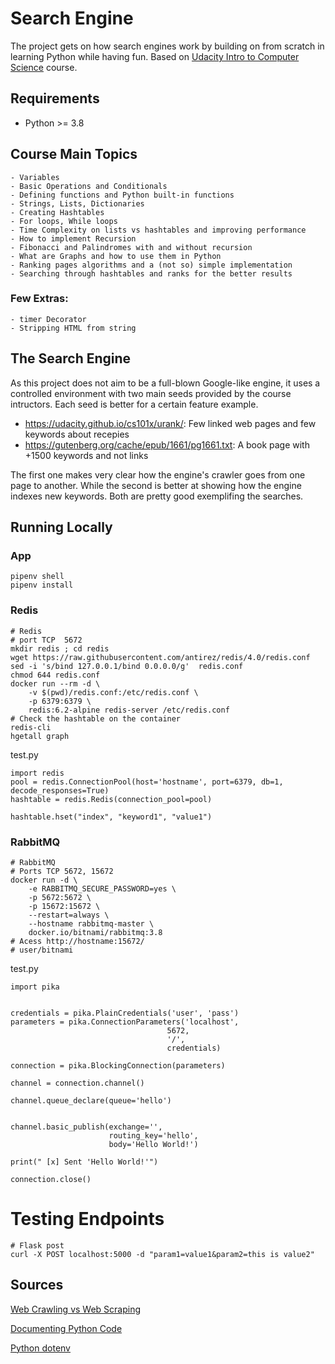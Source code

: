 # Search Engine

The project gets on how search engines work by building on from scratch in learning Python while having fun.
Based on [Udacity Intro to Computer Science](https://classroom.udacity.com/courses/cs101) course.

## Requirements

- Python >= 3.8

## Course Main Topics

    - Variables
    - Basic Operations and Conditionals
    - Defining functions and Python built-in functions
    - Strings, Lists, Dictionaries
    - Creating Hashtables
    - For loops, While loops
    - Time Complexity on lists vs hashtables and improving performance
    - How to implement Recursion
    - Fibonacci and Palindromes with and without recursion
    - What are Graphs and how to use them in Python
    - Ranking pages algorithms and a (not so) simple implementation
    - Searching through hashtables and ranks for the better results

### Few Extras:

    - timer Decorator
    - Stripping HTML from string

## The Search Engine

As this project does not aim to be a full-blown Google-like engine, it uses a controlled environment with two main seeds provided by the course intructors. Each seed is better for a certain feature example.

- https://udacity.github.io/cs101x/urank/: Few linked web pages and few keywords about recepies
- https://gutenberg.org/cache/epub/1661/pg1661.txt: A book page with +1500 keywords and not links

The first one makes very clear how the engine's crawler goes from one page to another.
While the second is better at showing how the engine indexes new keywords.
Both are pretty good exemplifing the searches.

## Running Locally

### App

~~~~
pipenv shell
pipenv install
~~~~

### Redis
~~~~
# Redis
# port TCP	5672
mkdir redis ; cd redis
wget https://raw.githubusercontent.com/antirez/redis/4.0/redis.conf
sed -i 's/bind 127.0.0.1/bind 0.0.0.0/g'  redis.conf
chmod 644 redis.conf
docker run --rm -d \
    -v $(pwd)/redis.conf:/etc/redis.conf \
    -p 6379:6379 \
    redis:6.2-alpine redis-server /etc/redis.conf
# Check the hashtable on the container
redis-cli
hgetall graph
~~~~

test.py
~~~~
import redis
pool = redis.ConnectionPool(host='hostname', port=6379, db=1, decode_responses=True)
hashtable = redis.Redis(connection_pool=pool)

hashtable.hset("index", "keyword1", "value1")
~~~~

### RabbitMQ

~~~~
# RabbitMQ
# Ports TCP	5672, 15672
docker run -d \
    -e RABBITMQ_SECURE_PASSWORD=yes \
    -p 5672:5672 \
    -p 15672:15672 \
    --restart=always \
    --hostname rabbitmq-master \
    docker.io/bitnami/rabbitmq:3.8
# Acess http://hostname:15672/
# user/bitnami
~~~~

test.py
~~~~
import pika


credentials = pika.PlainCredentials('user', 'pass')
parameters = pika.ConnectionParameters('localhost',
                                   5672,
                                   '/',
                                   credentials)

connection = pika.BlockingConnection(parameters)

channel = connection.channel()

channel.queue_declare(queue='hello')


channel.basic_publish(exchange='',
                      routing_key='hello',
                      body='Hello World!')

print(" [x] Sent 'Hello World!'")

connection.close()
~~~~

# Testing Endpoints

~~~~
# Flask post
curl -X POST localhost:5000 -d "param1=value1&param2=this is value2"
~~~~

## Sources

[Web Crawling vs Web Scraping](https://blog.apify.com/what-is-web-scraping/)

[Documenting Python Code](https://realpython.com/documenting-python-code/)

[Python dotenv](https://www.nylas.com/blog/making-use-of-environment-variables-in-python/)